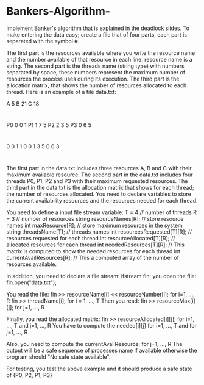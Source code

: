 # Bankers-Algorithm-
Implement Banker's algorithm that is explained in the deadlock slides. To make entering the data easy; create a file that of four parts, each part is separated with the symbol #.

The first part is the resources available where you write the resource name and the number available of that resource in each line. resource name is a string.
The second part is the threads name (string type) with numbers separated by space, these numbers represent the maximum number of resources the process uses during its execution.
The third part is the allocation matrix, that shows the number of resources allocated to each thread.
Here is an example of a file data.txt:

A 5
B 21
C 18
#
P0 0 0 1
P1 1 7 5
P2 2 3 5
P3 0 6 5
#
0 0 1
1 0 0
1 3 5
0 6 3
#
The first part in the data.txt includes three resources A, B and C with their maximum available resource.
The second part in the data.txt includes four threads P0, P1, P2 and P3 with their maximum requested resources.
The third part in the data.txt is the allocation matrix that shows for each thread; the number of resources allocated.
You need to declare variables to store the current availability resources and the resources needed for each thread.

You need to define a input file stream variable:
T = 4 // number of threads
R = 3 // number of resources
string resourceNames[R]; // store resource names
int maxResource[R]; // store maximum resources in the system
string threadsName[T]; // threads names
int resourcesRequested[T][R]; // resources requested for each thread
int resourceAllocated[T][R]; // allocated resources for each thread
int neededResources[T][R]; // This matrix is computed to show the needed resources for each thread
int currentAvailResources[R]; // This a computed array of the number of resources available.

In addition, you need to declare a file stream:
ifstream fin;
you open the file:
fin.open("data.txt");

You read the file:
fin >> resourceName[i] << resourceNumber[i];  for i=1, ..., R
fin >> threadName[i]; for i = 1, ..., T
Then you read: fin >> resourceMax[i][j];    for j=1, ..., R

Finally, you read the allocated matrix:
fin >> resourceAllocated[i][j];   for i=1, ..., T and j=1, ..., R
You have to compute the needed[i][j] for i=1, ..., T and for j=1, ..., R

Also, you need to compute the currentAvailResource; for j=1, ..., R
The output will be a safe sequence of processes name if available otherwise the program should "No safe state available".

For testing, you test the above example and it should produce a safe state of {P0, P2, P1, P3}
